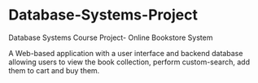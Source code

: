 # Database-Systems-Project
Database Systems Course Project- Online Bookstore System

A Web-based application with a user interface and backend database allowing users to view the book collection, perform custom-search, add them to cart and buy them.
